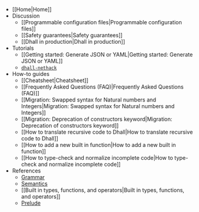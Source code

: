 * [[Home|Home]]
* Discussion
    * [[Programmable configuration files|Programmable configuration files]]
    * [[Safety guarantees|Safety guarantees]]
    * [[Dhall in production|Dhall in production]]
* Tutorials
    * [[Getting started: Generate JSON or YAML|Getting started: Generate JSON or YAML]]
    * [`dhall-nethack`](https://github.com/dhall-lang/dhall-nethack)
* How-to guides
    * [[Cheatsheet|Cheatsheet]]
    * [[Frequently Asked Questions (FAQ)|Frequently Asked Questions (FAQ)]]
    * [[Migration: Swapped syntax for Natural numbers and Integers|Migration: Swapped syntax for Natural numbers and Integers]]
    * [[Migration: Deprecation of constructors keyword|Migration: Deprecation of constructors keyword]]
    * [[How to translate recursive code to Dhall|How to translate recursive code to Dhall]]
    * [[How to add a new built in function|How to add a new built in function]]
    * [[How to type-check and normalize incomplete code|How to type-check and normalize incomplete code]]
* References
    * [Grammar](https://github.com/dhall-lang/dhall-lang/blob/master/standard/dhall.abnf)
    * [Semantics](https://github.com/dhall-lang/dhall-lang/blob/master/standard/semantics.md)
    * [[Built in types, functions, and operators|Built in types, functions, and operators]]
    * [Prelude](http://prelude.dhall-lang.org/)